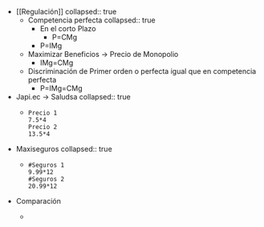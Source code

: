 - [[Regulación]]
  collapsed:: true
	- Competencia perfecta
	  collapsed:: true
		- En el corto Plazo
			- P=CMg
		- P=IMg
	- Maximizar Beneficios →  Precio de Monopolio
		- IMg=CMg
	- Discriminación de Primer orden o perfecta igual que en competencia perfecta
		- P=IMg=CMg
- Japi.ec → Saludsa
  collapsed:: true
	- ```calc
	  Precio 1
	  7.5*4
	  Precio 2
	  13.5*4
	  ```
- Maxiseguros
  collapsed:: true
	- ```calc
	  #Seguros 1
	  9.99*12
	  #Seguros 2
	  20.99*12
	  ```
- Comparación
	- ```calc
	  
	  ```